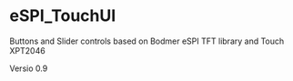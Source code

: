 # eSPI_TouchUI
Buttons and Slider controls based on Bodmer eSPI TFT library and Touch XPT2046

Versio 0.9

